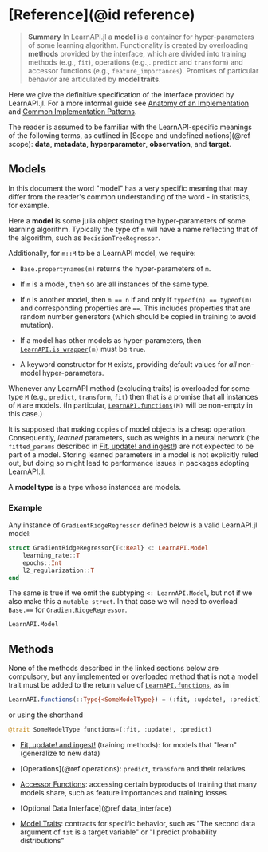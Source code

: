 # [Reference](@id reference)

> **Summary** In LearnAPI.jl a **model** is a container for hyper-parameters of some
> learning algorithm. Functionality is created by overloading **methods**
> provided by the interface, which are divided into training methods (e.g., `fit`),
> operations (e.g.,. `predict` and `transform`) and accessor functions (e.g.,
> `feature_importances`). Promises of particular behavior are articulated by **model
> traits**.

Here we give the definitive specification of the interface provided by LearnAPI.jl. For a
more informal guide see  [Anatomy of an Implementation](@ref) and [Common Implementation Patterns](@ref).

The reader is assumed to be familiar with the LearnAPI-specific meanings of the following
terms, as outlined in [Scope and undefined notions](@ref scope): **data**, **metadata**,
**hyperparameter**, **observation**, and **target**.
	
## Models

In this document the word "model" has a very specific meaning that may differ from the
reader's common understanding of the word - in statistics, for example.

Here a **model** is some julia object storing the hyper-parameters of some learning
algorithm. Typically the type of `m` will have a name reflecting that of the algorithm,
such as `DecisionTreeRegressor`.

Additionally, for `m::M` to be a LearnAPI model, we require:

- `Base.propertynames(m)` returns the hyper-parameters of `m`.

- If `m` is a model, then so are all instances of the same type.

- If `n` is another model, then `m == n` if and only if `typeof(n) == typeof(m)` and
  corresponding properties are `==`. This includes properties that are random number
  generators (which should be copied in training to avoid mutation).

- If a model has other models as hyper-parameters, then [`LearnAPI.is_wrapper`](@ref)`(m)`
  must be `true`.

- A keyword constructor for `M` exists, providing default values for *all* non-model
  hyper-parameters.

Whenever any LearnAPI method (excluding traits) is overloaded for some type `M` (e.g.,
`predict`, `transform`, `fit`) then that is a promise that all instances of `M` are
models. (In particular, [`LearnAPI.functions`](@ref)`(M)` will be non-empty in this case.)

It is supposed that making copies of model objects is a cheap operation. Consequently,
*learned* parameters, such as weights in a neural network (the `fitted_params` described
in [Fit, update! and ingest!](@ref)) are not expected to be part of a model. Storing
learned parameters in a model is not explicitly ruled out, but doing so might lead to
performance issues in packages adopting LearnAPI.jl.

A **model type** is a type whose instances are models.

### Example

Any instance of `GradientRidgeRegressor` defined below is a valid LearnAPI.jl model:

```julia
struct GradientRidgeRegressor{T<:Real} <: LearnAPI.Model
    learning_rate::T
    epochs::Int
    l2_regularization::T
end
```

The same is true if we omit the subtyping `<: LearnAPI.Model`, but not if we also make
this a `mutable struct`. In that case we will need to overload `Base.==` for
`GradientRidgeRegressor`.

```@docs
LearnAPI.Model
```

## Methods

None of the methods described in the linked sections below are compulsory, but any
implemented or overloaded method that is not a model trait must be added to the return
value of [`LearnAPI.functions`](@ref), as in

```julia
LearnAPI.functions(::Type{<SomeModelType}) = (:fit, :update!, :predict)
```

or using the shorthand

```julia
@trait SomeModelType functions=(:fit, :update!, :predict)
```

- [Fit, update! and ingest!](@ref) (training methods): for models that "learn" (generalize
  to new data)

- [Operations](@ref operations): `predict`, `transform` and their relatives

- [Accessor Functions](@ref): accessing certain byproducts of training that many models
  share, such as feature importances and training losses
  
- [Optional Data Interface](@ref data_interface)

- [Model Traits](@ref): contracts for specific behavior, such as "The second data
  argument of `fit` is a target variable" or "I predict probability distributions"
  
